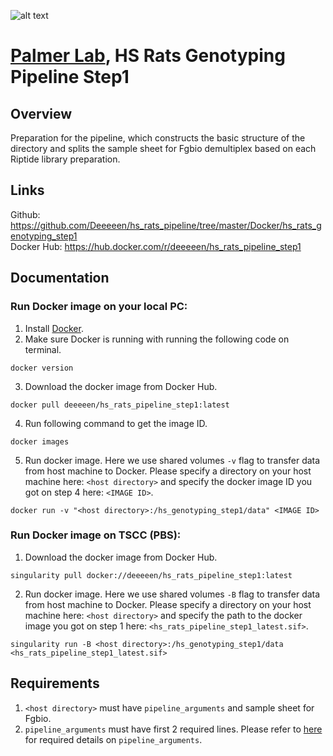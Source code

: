 ![alt text](https://secureservercdn.net/198.71.233.106/h9j.d46.myftpupload.com/wp-content/uploads/2019/09/palmerlab-logo.png)
# [Palmer Lab](https://palmerlab.org/), HS Rats Genotyping Pipeline Step1  
## Overview  
Preparation for the pipeline, which constructs the basic structure of the directory and splits the sample sheet for Fgbio demultiplex based on each Riptide library preparation.  

## Links
Github: https://github.com/Deeeeen/hs_rats_pipeline/tree/master/Docker/hs_rats_genotyping_step1  
Docker Hub: https://hub.docker.com/r/deeeeen/hs_rats_pipeline_step1  

## Documentation
### Run Docker image on your local PC:
1. Install [Docker](https://docs.docker.com/get-docker/).
2. Make sure Docker is running with running the following code on terminal.
```
docker version
```
3. Download the docker image from Docker Hub.
```
docker pull deeeeen/hs_rats_pipeline_step1:latest
```
4. Run following command to get the image ID.
```
docker images
```
5. Run docker image. Here we use shared volumes ```-v``` flag to transfer data from host machine to Docker. Please specify a directory on your host machine here: ```<host directory>``` and specify the docker image ID you got on step 4 here: ```<IMAGE ID>```.   
```
docker run -v "<host directory>:/hs_genotyping_step1/data" <IMAGE ID>
```

### Run Docker image on TSCC (PBS):
1. Download the docker image from Docker Hub.
```
singularity pull docker://deeeeen/hs_rats_pipeline_step1:latest
```
2. Run docker image. Here we use shared volumes ```-B``` flag to transfer data from host machine to Docker. Please specify a directory on your host machine here: ```<host directory>``` and specify the path to the docker image you got on step 1 here: ```<hs_rats_pipeline_step1_latest.sif>```.   
```
singularity run -B <host directory>:/hs_genotyping_step1/data <hs_rats_pipeline_step1_latest.sif> 
```

## Requirements
1. ```<host directory>``` must have ```pipeline_arguments``` and sample sheet for Fgbio.
2. ```pipeline_arguments``` must have first 2 required lines. Please refer to [here](https://github.com/Deeeeen/hs_rats_pipeline/blob/master/Docker/README.md) for required details on ```pipeline_arguments```.